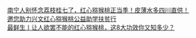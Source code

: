   
[南宁人别怀念荔枝桂七了，红心猕猴桃正当季！皮薄水多四川直供！](http://www.dianyue.me/archives/230/yvxubjaergkpjav0/)  
[邀您助力兴文红心猕猴桃公益助学扶贫行](http://www.dianyue.me/archives/537/23r30x5qir6pm9au/)  
[最鲜生丨让人欲罢不能的红心猕猴桃，这8大功效你又知多少？](http://www.dianyue.me/archives/078/afohx2h2rhgacc2w/)